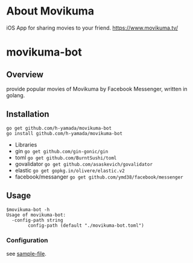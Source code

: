 # About Movikuma
iOS App for sharing movies to your friend.
https://www.movikuma.tv/

# movikuma-bot

## Overview
provide popular movies of Movikuma by Facebook Messenger, written in golang.

## Installation

```
go get github.com/h-yamada/movikuma-bot
go install github.com/h-yamada/movikuma-bot
```

- Libraries
 - gin
 ``` go get github.com/gin-gonic/gin ```
 - toml
 ``` go get github.com/BurntSushi/toml ```
 - govalidator
 ``` go get github.com/asaskevich/govalidator ```
 - elastic
 ``` go get gopkg.in/olivere/elastic.v2 ```
 - facebook/messanger
 ``` go get github.com/ymd38/facebook/messenger ```

## Usage
```
$movikuma-bot -h
Usage of movikuma-bot:
  -config-path string
    	config-path (default "./movikuma-bot.toml")
```

### Configuration

see [sample-file](https://github.com/h-yamada/movikuma-bot/blob/master/movikuma-bot.toml).
